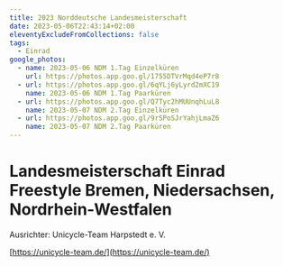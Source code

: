 ```yaml
---
title: 2023 Norddeutsche Landesmeisterschaft
date: 2023-05-06T22:43:14+02:00
eleventyExcludeFromCollections: false
tags:
  - Einrad
google_photos:
  - name: 2023-05-06 NDM 1.Tag Einzelküren
    url: https://photos.app.goo.gl/1755DTVrMqd4eP7r8
  - url: https://photos.app.goo.gl/6qYLj6yLyrd2mXC19
    name: 2023-05-06 NDM 1.Tag Paarküren
  - url: https://photos.app.goo.gl/Q7Tyc2hMUUnqhLuL8
    name: 2023-05-07 NDM 2.Tag Einzelküren
  - url: https://photos.app.goo.gl/9rSPoSJrYahjLmaZ6
    name: 2023-05-07 NDM 2.Tag Paarküren
---
```

# Landesmeisterschaft Einrad Freestyle Bremen, Niedersachsen, Nordrhein-Westfalen

Ausrichter: Unicycle-Team Harpstedt e. V.

[https://unicycle-team.de/](https://unicycle-team.de/)
